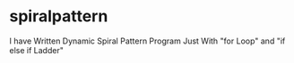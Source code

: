 # spiralpattern
I have Written Dynamic Spiral Pattern Program Just With "for Loop" and "if else if Ladder"  
